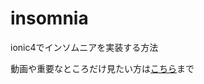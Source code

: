 # insomnia
ionic4でインソムニアを実装する方法

動画や重要なところだけ見たい方は[こちら](https://ziz-engineer.com/【ionic4】スマホアプリでスリープモードにさせないinsom/)まで

